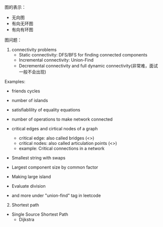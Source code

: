 

图的表示：
- 无向图
- 有向无环图
- 有向有环图


图问题：
1. connectivity problems
    - Static connectivity: DFS/BFS for finding connected components
    - Incremental connectivity: Union-Find
    - Decremental connectivity and full dynamic connectivity(非常难，面试一般不会出现)

Examples: 
- friends cycles
- number of islands
- satisfiablility of equality equations
- number of operations to make network connected

- critical edges and cirtical nodes of a graph
    - critical edge: also called bridges (<<Algorithm>>)
    - critical nodes: also called articulation points (<<Algorithm>>)
    - example: Critical connections in a network

- Smallest string  with swaps
- Largest component size by common factor
- Making large island
- Evaluate division
- and more under "union-find" tag in leetcode

2. Shortest path
- Single Source Shortest Path
    - Dijkstra
    

